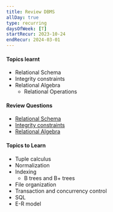 ```yaml
---
title: Review DBMS
allDay: true
type: recurring
daysOfWeek: [T]
startRecur: 2023-10-24
endRecur: 2024-03-01
---
```

#### Topics learnt 
- Relational Schema
- Integrity constraints
- Relational Algebra
	- Relational Operations 

#### Review Questions 
- [Relational Schema](https://practicepaper.in/gate-cse/relational-schema)
- [Integrity constraints](https://practicepaper.in/gate-cse/integrity-constraints)
- [Relational Algebra](https://practicepaper.in/gate-cse/relational-algebra)

#### Topics to Learn
- Tuple calculus
- Normalization
- Indexing
	- B trees and B+ trees
- File organization
- Transaction and concurrency control
- SQL
- E-R model
